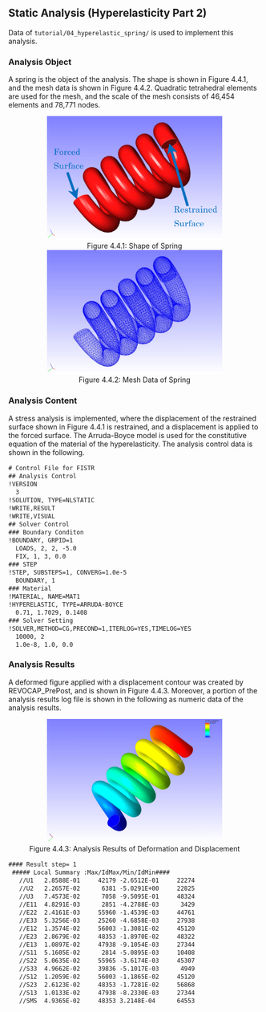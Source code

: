 ## Static Analysis (Hyperelasticity Part 2)

Data of `tutorial/04_hyperelastic_spring/` is used to implement this analysis.

### Analysis Object

A spring is the object of the analysis. The shape is shown in Figure 4.4.1, and the mesh data is shown in Figure 4.4.2. Quadratic tetrahedral elements are used for the mesh, and the scale of the mesh consists of 46,454 elements and 78,771 nodes.

<div style="text-align: center;">
<img src="./media/image04_01.png" width="350px"><br>
Figure 4.4.1: Shape of Spring
</div>

<div style="text-align: center;">
<img src="./media/image04_02.png" width="350px"><br>
Figure 4.4.2: Mesh Data of Spring
</div>

### Analysis Content

A stress analysis is implemented, where the displacement of the restrained surface shown in Figure 4.4.1 is restrained, and a displacement is applied to the forced surface. The Arruda-Boyce model is used for the constitutive equation of the material of the hyperelasticity. The analysis control data is shown in the following.

```
# Control File for FISTR
## Analysis Control
!VERSION
  3
!SOLUTION, TYPE=NLSTATIC
!WRITE,RESULT
!WRITE,VISUAL
## Solver Control
### Boundary Conditon
!BOUNDARY, GRPID=1
  LOADS, 2, 2, -5.0
  FIX, 1, 3, 0.0
### STEP
!STEP, SUBSTEPS=1, CONVERG=1.0e-5
  BOUNDARY, 1
### Material
!MATERIAL, NAME=MAT1
!HYPERELASTIC, TYPE=ARRUDA-BOYCE
  0.71, 1.7029, 0.1408
### Solver Setting
!SOLVER,METHOD=CG,PRECOND=1,ITERLOG=YES,TIMELOG=YES
  10000, 2
  1.0e-8, 1.0, 0.0
```

### Analysis Results

A deformed figure applied with a displacement contour was created by REVOCAP\_PrePost, and is shown in Figure 4.4.3. Moreover, a portion of the analysis results log file is shown in the following as numeric data of the analysis results.

<div style="text-align: center;">
<img src="./media/image04_03.png" width="350px"><br>
Figure 4.4.3: Analysis Results of Deformation and Displacement
</div>

```
#### Result step= 1
 ##### Local Summary :Max/IdMax/Min/IdMin####
   //U1   2.8588E-01     42179 -2.6512E-01     22274
   //U2   2.2657E-02      6381 -5.0291E+00     22825
   //U3   7.4573E-02      7058 -9.5095E-01     48324
   //E11  4.8291E-03      2851 -4.2788E-03      3429
   //E22  2.4161E-03     55960 -1.4539E-03     44761
   //E33  5.3256E-03     25260 -4.6858E-03     27938
   //E12  1.3574E-02     56003 -1.3081E-02     45120
   //E23  2.8679E-02     48353 -1.8970E-02     48322
   //E13  1.0897E-02     47938 -9.1054E-03     27344
   //S11  5.1605E-02      2814 -5.0895E-03     10408
   //S22  5.0635E-02     55965 -3.6174E-03     45307
   //S33  4.9662E-02     39836 -5.1017E-03      4949
   //S12  1.2059E-02     56003 -1.1865E-02     45120
   //S23  2.6123E-02     48353 -1.7281E-02     56868
   //S13  1.0133E-02     47938 -8.2330E-03     27344
   //SMS  4.9365E-02     48353 3.2148E-04      64553
```

